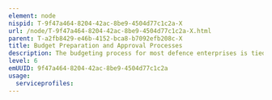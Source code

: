 ```yaml
---
element: node
nispid: T-9f47a464-8204-42ac-8be9-4504d77c1c2a-X
url: /node/T-9f47a464-8204-42ac-8be9-4504d77c1c2a-X.html
parent: T-a2fb8429-e46b-4152-bca8-b7092efb208c-X
title: Budget Preparation and Approval Processes
description: The budgeting process for most defence enterprises is tied to the overall budgeting system of the government. Typically the budgeting process begins six months before the start of the financial year, while some may take an entire fiscal year to complete. Most organizations set budgets and undertake variance analysis on a regular (e.g. monthly) basis. Starting from the initial planning stage, the organization goes through a series of stages to finally implement the budget. Common processes include communication within executive management, establishing objectives and targets, developing a detailed budget, compilation and revision of budget model, budget review and approval.
level: 6
emUUID: 9f47a464-8204-42ac-8be9-4504d77c1c2a
usage:
  serviceprofiles:
---
```

